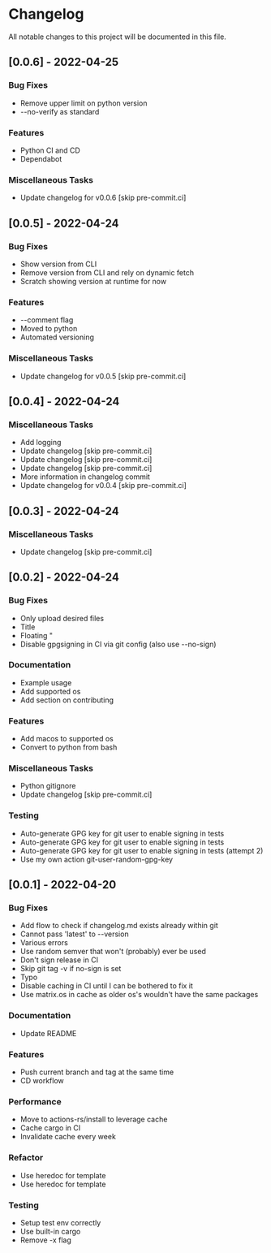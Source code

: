 # Changelog

All notable changes to this project will be documented in this file.

## [0.0.6] - 2022-04-25

### Bug Fixes

- Remove upper limit on python version
- --no-verify as standard

### Features

- Python CI  and CD
- Dependabot

### Miscellaneous Tasks

- Update changelog for v0.0.6 [skip pre-commit.ci]

## [0.0.5] - 2022-04-24

### Bug Fixes

- Show version from CLI
- Remove version from CLI and rely on dynamic fetch
- Scratch showing version at runtime for now

### Features

- --comment flag
- Moved to python
- Automated versioning

### Miscellaneous Tasks

- Update changelog for v0.0.5 [skip pre-commit.ci]

## [0.0.4] - 2022-04-24

### Miscellaneous Tasks

- Add logging
- Update changelog [skip pre-commit.ci]
- Update changelog [skip pre-commit.ci]
- Update changelog [skip pre-commit.ci]
- More information in changelog commit
- Update changelog for v0.0.4 [skip pre-commit.ci]

## [0.0.3] - 2022-04-24

### Miscellaneous Tasks

- Update changelog [skip pre-commit.ci]

## [0.0.2] - 2022-04-24

### Bug Fixes

- Only upload desired files
- Title
- Floating "
- Disable gpgsigning in CI via git config (also use --no-sign)

### Documentation

- Example usage
- Add supported os
- Add section on contributing

### Features

- Add macos to supported os
- Convert to python from bash

### Miscellaneous Tasks

- Python gitignore
- Update changelog [skip pre-commit.ci]

### Testing

- Auto-generate  GPG key for git user to enable signing in tests
- Auto-generate  GPG key for git user to enable signing in tests
- Auto-generate  GPG key for git user to enable signing in tests (attempt 2)
- Use my own action git-user-random-gpg-key

## [0.0.1] - 2022-04-20

### Bug Fixes

- Add flow to check if changelog.md exists already within git
- Cannot pass 'latest' to --version
- Various errors
- Use random semver that won't (probably) ever be used
- Don't sign release in CI
- Skip git tag -v if no-sign is set
- Typo
- Disable caching in CI until I can be bothered to fix it
- Use matrix.os in cache as older os's wouldn't have the same packages

### Documentation

- Update README

### Features

- Push current branch and tag at the same time
- CD workflow

### Performance

- Move to actions-rs/install to leverage cache
- Cache cargo in CI
- Invalidate cache every week

### Refactor

- Use heredoc for template
- Use heredoc for template

### Testing

- Setup test env correctly
- Use built-in cargo
- Remove -x flag

<!-- generated by git-cliff -->

